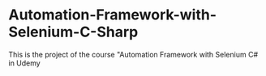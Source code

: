 # Automation-Framework-with-Selenium-C-Sharp
This is the project of the course "Automation Framework with Selenium C# in Udemy 
